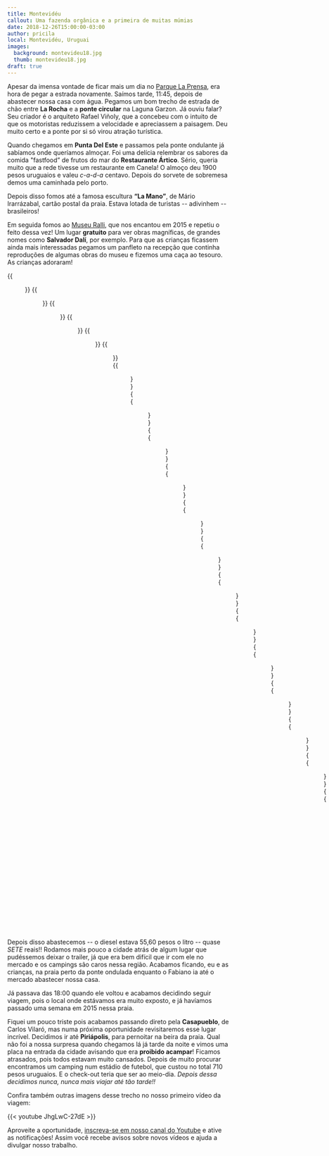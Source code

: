 ```yaml
---
title: Montevidéu
callout: Uma fazenda orgânica e a primeira de muitas múmias
date: 2018-12-26T15:00:00-03:00
author: pricila
local: Montevidéu, Uruguai
images:
  background: montevideu18.jpg
  thumb: montevideu18.jpg
draft: true
---
```


Apesar da imensa vontade de ficar mais um dia no [Parque La Prensa](../parque-la-prensa/), era hora de pegar a estrada novamente. Saímos tarde, 11:45, depois de abastecer nossa casa com água. Pegamos um bom trecho de estrada de chão entre **La Rocha** e a **ponte circular** na Laguna Garzon. Já ouviu falar? Seu criador é o arquiteto Rafael Viñoly, que a concebeu com o intuito de que os motoristas reduzissem a velocidade e apreciassem a paisagem. Deu muito certo e a ponte por si só virou atração turística.

Quando chegamos em **Punta Del Este** e passamos pela ponte ondulante já sabíamos onde queríamos almoçar. Foi uma delícia relembrar os sabores da comida "fastfood” de frutos do mar do **Restaurante Ártico**. Sério, queria muito que a rede tivesse um restaurante em Canela! O almoço deu 1900 pesos uruguaios e valeu *c-a-d-a* centavo. Depois do sorvete de sobremesa demos uma caminhada pelo porto.

Depois disso fomos até a famosa escultura **“La Mano”**, de Mário Irarrázabal, cartão postal da praia. Estava lotada de turistas -- adivinhem -- brasileiros! 

Em seguida fomos ao [Museu Ralli](http://www.museoralli.com.uy/web/index.html), que nos encantou em 2015 e repetiu o feito dessa vez! Um lugar **gratuito** para ver obras magníficas, de grandes nomes como **Salvador Dalí**, por exemplo. Para que as crianças ficassem ainda mais interessadas pegamos um panfleto na recepção que continha reproduções de algumas obras do museu e fizemos uma caça ao tesouro. As crianças adoraram!

<div class="clearfix">
{{<figure "montevideu01.jpg" "Entrada do museu restaurada" "float-left">}}
{{<figure "montevideu02.jpg" "As esculturas no jardim são um dos pontos altos" "float-right">}}
{{<figure "montevideu03.jpg" "Entrada do museu restaurada" "float-left">}}
{{<figure "montevideu04.jpg" "As esculturas no jardim são um dos pontos altos" "float-right">}}
{{<figure "montevideu05.jpg" "Entrada do museu restaurada" "float-left">}}
{{<figure "montevideu06.jpg" "As esculturas no jardim são um dos pontos altos" "float-right">}}
{{<figure "montevideu07.jpg" "Entrada do museu restaurada" "float-left">}}
{{<figure "montevideu08.jpg" "As esculturas no jardim são um dos pontos altos" "float-right">}}
{{<figure "montevideu09.jpg" "Entrada do museu restaurada" "float-left">}}
{{<figure "montevideu10.jpg" "As esculturas no jardim são um dos pontos altos" "float-right">}}
{{<figure "montevideu11.jpg" "Entrada do museu restaurada" "float-left">}}
{{<figure "montevideu12.jpg" "As esculturas no jardim são um dos pontos altos" "float-right">}}
{{<figure "montevideu13.jpg" "Entrada do museu restaurada" "float-left">}}
{{<figure "montevideu14.jpg" "As esculturas no jardim são um dos pontos altos" "float-right">}}
{{<figure "montevideu15.jpg" "Entrada do museu restaurada" "float-left">}}
{{<figure "montevideu16.jpg" "As esculturas no jardim são um dos pontos altos" "float-right">}}
{{<figure "montevideu17.jpg" "Entrada do museu restaurada" "float-left">}}
{{<figure "montevideu18.jpg" "As esculturas no jardim são um dos pontos altos" "float-right">}}
{{<figure "montevideu19.jpg" "Entrada do museu restaurada" "float-left">}}
{{<figure "montevideu20.jpg" "As esculturas no jardim são um dos pontos altos" "float-right">}}
{{<figure "montevideu21.jpg" "Entrada do museu restaurada" "float-left">}}
{{<figure "montevideu22.jpg" "As esculturas no jardim são um dos pontos altos" "float-right">}}
</div>

Depois disso abastecemos -- o diesel estava 55,60 pesos o litro -- quase *SETE* reais!! Rodamos mais pouco a cidade atrás de algum lugar que pudéssemos deixar o trailer, já que era bem difícil que ir com ele no mercado e os campings são caros nessa região. Acabamos ficando, eu e as crianças, na praia perto da ponte ondulada enquanto o Fabiano ia até o mercado abastecer nossa casa.

Já passava das 18:00 quando ele voltou e acabamos decidindo seguir viagem, pois o local onde estávamos era muito exposto, e já havíamos passado uma semana em 2015 nessa praia.

Fiquei um pouco triste pois acabamos passando direto pela **Casapueblo**, de Carlos Vilaró, mas numa próxima oportunidade revisitaremos esse lugar incrível. Decidimos ir até **Piriápolis**, para pernoitar na beira da praia. Qual não foi a nossa surpresa quando chegamos lá já tarde da noite e vimos uma placa na entrada da cidade avisando que era **proibido acampar**! Ficamos atrasados, pois todos estavam muito cansados. Depois de muito procurar encontramos um camping num estádio de futebol, que custou no total 710 pesos uruguaios. E o check-out teria que ser ao meio-dia. *Depois dessa decidimos nunca, nunca mais viajar até tão tarde!!*

Confira também outras imagens desse trecho no nosso primeiro vídeo da viagem:

{{< youtube JhgLwC-27dE >}}

Aproveite a oportunidade, [inscreva-se em nosso canal do Youtube](https://www.youtube.com/6overlanders?sub_confirmation=1) e ative as notificações! Assim você recebe avisos sobre novos vídeos e ajuda a divulgar nosso trabalho.